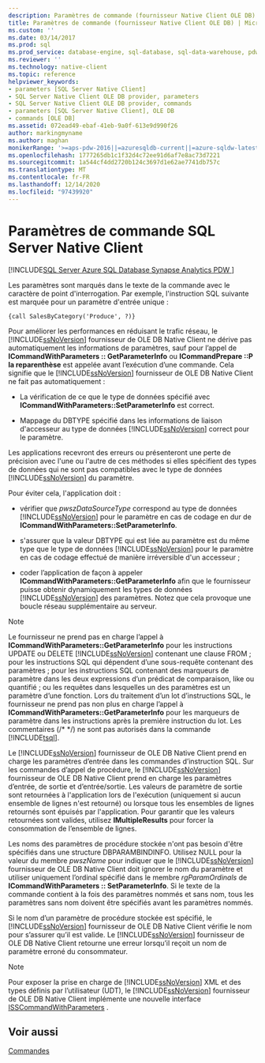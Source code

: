 ```yaml
---
description: Paramètres de commande (fournisseur Native Client OLE DB)
title: Paramètres de commande (fournisseur Native Client OLE DB) | Microsoft Docs
ms.custom: ''
ms.date: 03/14/2017
ms.prod: sql
ms.prod_service: database-engine, sql-database, sql-data-warehouse, pdw
ms.reviewer: ''
ms.technology: native-client
ms.topic: reference
helpviewer_keywords:
- parameters [SQL Server Native Client]
- SQL Server Native Client OLE DB provider, parameters
- SQL Server Native Client OLE DB provider, commands
- parameters [SQL Server Native Client], OLE DB
- commands [OLE DB]
ms.assetid: 072ead49-ebaf-41eb-9a0f-613e9d990f26
author: markingmyname
ms.author: maghan
monikerRange: '>=aps-pdw-2016||=azuresqldb-current||=azure-sqldw-latest||>=sql-server-2016||>=sql-server-linux-2017||=azuresqldb-mi-current'
ms.openlocfilehash: 1777265db1c1f32d4c72ee91d6af7e8ac73d7221
ms.sourcegitcommit: 1a544cf4dd2720b124c3697d1e62ae7741db757c
ms.translationtype: MT
ms.contentlocale: fr-FR
ms.lasthandoff: 12/14/2020
ms.locfileid: "97439920"
---
```

# <a name="sql-server-native-client-command-parameters"></a>Paramètres de commande SQL Server Native Client
[!INCLUDE[SQL Server Azure SQL Database Synapse Analytics PDW ](../../includes/applies-to-version/sql-asdb-asdbmi-asa-pdw.md)]

  Les paramètres sont marqués dans le texte de la commande avec le caractère de point d'interrogation. Par exemple, l'instruction SQL suivante est marquée pour un paramètre d'entrée unique :  
  
```  
{call SalesByCategory('Produce', ?)}  
```  
  
 Pour améliorer les performances en réduisant le trafic réseau, le [!INCLUDE[ssNoVersion](../../includes/ssnoversion-md.md)] fournisseur de OLE DB Native Client ne dérive pas automatiquement les informations de paramètres, sauf pour l’appel de **ICommandWithParameters :: GetParameterInfo** ou **ICommandPrepare ::P la reparenthèse** est appelée avant l’exécution d’une commande. Cela signifie que le [!INCLUDE[ssNoVersion](../../includes/ssnoversion-md.md)] fournisseur de OLE DB Native Client ne fait pas automatiquement :  
  
-   La vérification de ce que le type de données spécifié avec **ICommandWithParameters::SetParameterInfo** est correct.  
  
-   Mappage du DBTYPE spécifié dans les informations de liaison d'accesseur au type de données [!INCLUDE[ssNoVersion](../../includes/ssnoversion-md.md)] correct pour le paramètre.  
  
 Les applications recevront des erreurs ou présenteront une perte de précision avec l'une ou l'autre de ces méthodes si elles spécifient des types de données qui ne sont pas compatibles avec le type de données [!INCLUDE[ssNoVersion](../../includes/ssnoversion-md.md)] du paramètre.  
  
 Pour éviter cela, l'application doit :  
  
-   vérifier que *pwszDataSourceType* correspond au type de données [!INCLUDE[ssNoVersion](../../includes/ssnoversion-md.md)] pour le paramètre en cas de codage en dur de **ICommandWithParameters::SetParameterInfo**.  
  
-   s'assurer que la valeur DBTYPE qui est liée au paramètre est du même type que le type de données [!INCLUDE[ssNoVersion](../../includes/ssnoversion-md.md)] pour le paramètre en cas de codage effectué de manière irréversible d'un accesseur ;  
  
-   coder l’application de façon à appeler **ICommandWithParameters::GetParameterInfo** afin que le fournisseur puisse obtenir dynamiquement les types de données [!INCLUDE[ssNoVersion](../../includes/ssnoversion-md.md)] des paramètres. Notez que cela provoque une boucle réseau supplémentaire au serveur.  
  
> [!NOTE]  
>  Le fournisseur ne prend pas en charge l’appel à **ICommandWithParameters::GetParameterInfo** pour les instructions UPDATE ou DELETE [!INCLUDE[ssNoVersion](../../includes/ssnoversion-md.md)] contenant une clause FROM ; pour les instructions SQL qui dépendent d’une sous-requête contenant des paramètres ; pour les instructions SQL contenant des marqueurs de paramètre dans les deux expressions d’un prédicat de comparaison, like ou quantifié ; ou les requêtes dans lesquelles un des paramètres est un paramètre d’une fonction. Lors du traitement d’un lot d’instructions SQL, le fournisseur ne prend pas non plus en charge l’appel à **ICommandWithParameters::GetParameterInfo** pour les marqueurs de paramètre dans les instructions après la première instruction du lot. Les commentaires (/* \*/) ne sont pas autorisés dans la commande [!INCLUDE[tsql](../../includes/tsql-md.md)].  
  
 Le [!INCLUDE[ssNoVersion](../../includes/ssnoversion-md.md)] fournisseur de OLE DB Native Client prend en charge les paramètres d’entrée dans les commandes d’instruction SQL. Sur les commandes d’appel de procédure, le [!INCLUDE[ssNoVersion](../../includes/ssnoversion-md.md)] fournisseur de OLE DB Native Client prend en charge les paramètres d’entrée, de sortie et d’entrée/sortie. Les valeurs de paramètre de sortie sont retournées à l'application lors de l'exécution (uniquement si aucun ensemble de lignes n'est retourné) ou lorsque tous les ensembles de lignes retournés sont épuisés par l'application. Pour garantir que les valeurs retournées sont valides, utilisez **IMultipleResults** pour forcer la consommation de l’ensemble de lignes.  
  
 Les noms des paramètres de procédure stockée n'ont pas besoin d'être spécifiés dans une structure DBPARAMBINDINFO. Utilisez NULL pour la valeur du membre *pwszName* pour indiquer que le [!INCLUDE[ssNoVersion](../../includes/ssnoversion-md.md)] fournisseur de OLE DB Native Client doit ignorer le nom du paramètre et utiliser uniquement l’ordinal spécifié dans le membre *rgParamOrdinals* de **ICommandWithParameters :: SetParameterInfo**. Si le texte de la commande contient à la fois des paramètres nommés et sans nom, tous les paramètres sans nom doivent être spécifiés avant les paramètres nommés.  
  
 Si le nom d’un paramètre de procédure stockée est spécifié, le [!INCLUDE[ssNoVersion](../../includes/ssnoversion-md.md)] fournisseur de OLE DB Native Client vérifie le nom pour s’assurer qu’il est valide. Le [!INCLUDE[ssNoVersion](../../includes/ssnoversion-md.md)] fournisseur de OLE DB Native Client retourne une erreur lorsqu’il reçoit un nom de paramètre erroné du consommateur.  
  
> [!NOTE]  
>  Pour exposer la prise en charge de [!INCLUDE[ssNoVersion](../../includes/ssnoversion-md.md)] XML et des types définis par l’utilisateur (UDT), le [!INCLUDE[ssNoVersion](../../includes/ssnoversion-md.md)] fournisseur de OLE DB Native Client implémente une nouvelle interface [ISSCommandWithParameters](../../relational-databases/native-client-ole-db-interfaces/isscommandwithparameters-ole-db.md) .  
  
## <a name="see-also"></a>Voir aussi  
 [Commandes](../../relational-databases/native-client-ole-db-commands/commands.md)  
  
  
